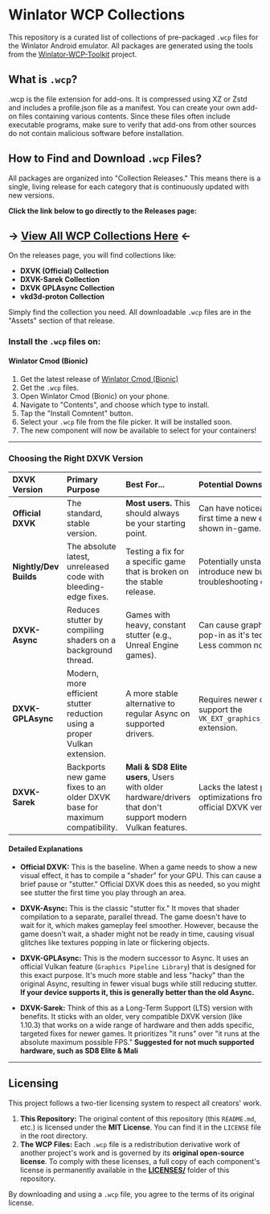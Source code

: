 # Winlator WCP Collections

This repository is a curated list of collections of pre-packaged `.wcp` files for the Winlator Android emulator. All packages are generated using the tools from the [Winlator-WCP-Toolkit](https://github.com/Nick088Official/Winlator-WCP-Toolkit) project.

## What is `.wcp`?

.wcp is the file extension for add-ons. It is compressed using XZ or Zstd and includes a profile.json file as a manifest. You can create your own add-on files containing various contents. Since these files often include executable programs, make sure to verify that add-ons from other sources do not contain malicious software before installation.

## How to Find and Download `.wcp` Files?

All packages are organized into "Collection Releases." This means there is a single, living release for each category that is continuously updated with new versions.

**Click the link below to go directly to the Releases page:**

## -> [View All WCP Collections Here](https://github.com/Nick088Official/Winlator-WCP-Collections/releases) <-

On the releases page, you will find collections like:
-   **DXVK (Official) Collection**
-   **DXVK-Sarek Collection**
-   **DXVK GPLAsync Collection**
-   **vkd3d-proton Collection**

Simply find the collection you need. All downloadable `.wcp` files are in the "Assets" section of that release.

### Install the `.wcp` files on:

#### Winlator Cmod (Bionic)

1.  Get the latest release of [Winlator Cmod (Bionic)](https://github.com/coffincolors/winlator/releases)
2.  Get the `.wcp` files.
3.  Open Winlator Cmod (Bionic) on your phone.
4.  Navigate to "Contents", and choose which type to install.
5.  Tap the "Install Comntent" button.
6.  Select your `.wcp` file from the file picker. It will be installed soon.
7.  The new component will now be available to select for your containers!


---

### Choosing the Right DXVK Version

| DXVK Version | Primary Purpose | Best For... | Potential Downsides |
| :--- | :--- | :--- | :--- |
| **Official DXVK** | The standard, stable version. | **Most users.** This should always be your starting point. | Can have noticeable stutter the first time a new effect or area is shown in-game. |
| **Nightly/Dev Builds** | The absolute latest, unreleased code with bleeding-edge fixes. | Testing a fix for a specific game that is broken on the stable release. | Potentially unstable and may introduce new bugs. Use for troubleshooting only. |
| **DXVK-Async** | Reduces stutter by compiling shaders on a background thread. | Games with heavy, constant stutter (e.g., Unreal Engine games). | Can cause graphical glitches or pop-in as it's technically a "hack". Less common now. |
| **DXVK-GPLAsync** | Modern, more efficient stutter reduction using a proper Vulkan extension. | A more stable alternative to regular Async on supported drivers. | Requires newer drivers that support the `VK_EXT_graphics_pipeline_library` extension. |
| **DXVK-Sarek** | Backports new game fixes to an older DXVK base for maximum compatibility. | **Mali & SD8 Elite users**, Users with older hardware/drivers that don't support modern Vulkan features. | Lacks the latest performance optimizations from the newest official DXVK versions. |

#### Detailed Explanations

-   **Official DXVK:** This is the baseline. When a game needs to show a new visual effect, it has to compile a "shader" for your GPU. This can cause a brief pause or "stutter." Official DXVK does this as needed, so you might see stutter the first time you play through an area.

-   **DXVK-Async:** This is the classic "stutter fix." It moves that shader compilation to a separate, parallel thread. The game doesn't have to wait for it, which makes gameplay feel smoother. However, because the game doesn't wait, a shader might not be ready in time, causing visual glitches like textures popping in late or flickering objects.

-   **DXVK-GPLAsync:** This is the modern successor to Async. It uses an official Vulkan feature (`Graphics Pipeline Library`) that is designed for this exact purpose. It's much more stable and less "hacky" than the original Async, resulting in fewer visual bugs while still reducing stutter. **If your device supports it, this is generally better than the old Async.**

-   **DXVK-Sarek:** Think of this as a Long-Term Support (LTS) version with benefits. It sticks with an older, very compatible DXVK version (like 1.10.3) that works on a wide range of hardware and then adds specific, targeted fixes for newer games. It prioritizes "it runs" over "it runs at the absolute maximum possible FPS." **Suggested for not much supported hardware, such as SD8 Elite & Mali**

---

## Licensing

This project follows a two-tier licensing system to respect all creators' work.

1.  **This Repository:** The original content of this repository (this `README.md`, etc.) is licensed under the **MIT License**. You can find it in the `LICENSE` file in the root directory.
2.  **The WCP Files:** Each `.wcp` file is a redistribution derivative work of another project's work and is governed by its **original open-source license**. To comply with these licenses, a full copy of each component's license is permanently available in the **[LICENSES/](https://github.com/Nick088Official/Winlator-WCP-Collections/tree/main/LICENSES)** folder of this repository.

By downloading and using a `.wcp` file, you agree to the terms of its original license.

